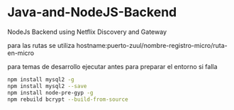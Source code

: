 # Java-and-NodeJS-Backend

 NodeJs Backend using Netflix Discovery and Gateway

para las rutas se utiliza hostname:puerto-zuul/nombre-registro-micro/ruta-en-micro

para temas de desarrollo ejecutar antes para preparar el entorno si falla

```bash
npm install mysql2 -g
npm install mysql2 --save
npm install node-pre-gyp -g
npm rebuild bcrypt --build-from-source
```
